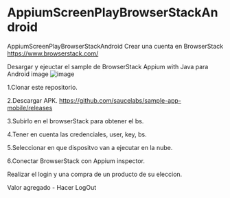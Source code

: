# AppiumScreenPlayBrowserStackAndroid

AppiumScreenPlayBrowserStackAndroid
Crear una cuenta en BrowserStack https://www.browserstack.com/

Desargar y ejeuctar el sample de BrowserStack Appium with Java para Android image
![image](https://user-images.githubusercontent.com/107648922/229818978-c33c3e9b-4f18-446e-893e-565c6ebcf21b.png)


1.Clonar este repositorio.

2.Descargar APK. https://github.com/saucelabs/sample-app-mobile/releases

3.Subirlo en el browserStack para obtener el bs.

4.Tener en cuenta las credenciales, user, key, bs.

5.Seleccionar en que dispositvo van a ejecutar en la nube.

6.Conectar BrowserStack con Appium inspector.

Realizar el login y una compra de un producto de su eleccion.

Valor agregado - Hacer LogOut
